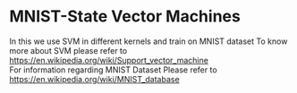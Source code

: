 # MNIST-State Vector Machines
In this we use SVM in different kernels and train on MNIST dataset
To know more about SVM please refer to https://en.wikipedia.org/wiki/Support_vector_machine <br>
For information regarding MNIST Dataset Please refer to https://en.wikipedia.org/wiki/MNIST_database
